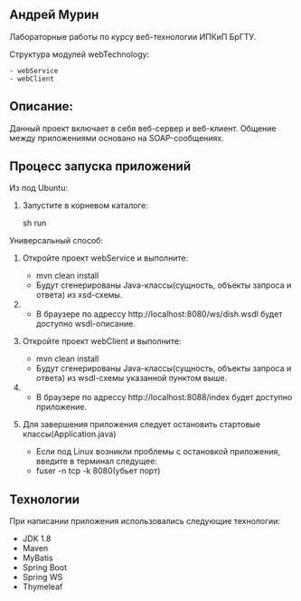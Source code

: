 ## Андрей Мурин

Лабораторные работы по курсу веб-технологии ИПКиП БрГТУ.

Структура модулей webTechnology:

	- webService
	- webClient
		

## Описание:
Данный проект включает в себя веб-сервер и веб-клиент.
Общение между приложениями основано на SOAP-сообщениях.


## Процесс запуска приложений

Из под Ubuntu:
1. Запустите в корневом каталоге:
  
  
    sh run
    
  
  
  Универсальный способ:
  
  
1. Откройте проект webService и выполните:
	- mvn clean install
	- Будут сгенерированы Java-классы(сущность, объекты запроса и ответа) из xsd-схемы.

2. 
	- В браузере по адрессу http://localhost:8080/ws/dish.wsdl будет доступно wsdl-описание.
	
3. Откройте проект webClient и выполните:
	- mvn clean install
	- Будут сгенерированы Java-классы(сущность, объекты запроса и ответа) из wsdl-схемы указанной пунктом выше.

4. 
	- В браузере по адрессу http://localhost:8088/index будет доступно приложение.
	
4. Для завершения приложения следует остановить стартовые классы(Application.java)
	- Если под Linux возникли проблемы с остановкой приложения, введите в терминал следущее:
	- fuser  -n tcp -k 8080(убьет порт)

## Технологии

При написании приложения использовались следующие технологии:
- JDK 1.8
- Maven
- MyBatis
- Spring Boot
- Spring WS
- Thymeleaf

